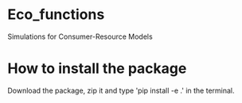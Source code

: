 # Eco_functions
Simulations for Consumer-Resource Models
# How to install the package
Download the package, zip it and type 'pip install -e .' in the terminal.
